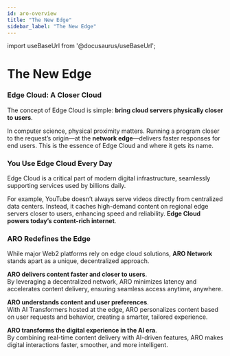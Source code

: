 ```yaml
---
id: aro-overview
title: "The New Edge"
sidebar_label: "The New Edge"
---
```

import useBaseUrl from '@docusaurus/useBaseUrl';

# The New Edge

### Edge Cloud: A Closer Cloud

The concept of Edge Cloud is simple: **bring cloud servers physically closer to users**.

In computer science, physical proximity matters. Running a program closer to the request’s origin—at the **network edge**—delivers faster responses for end users. This is the essence of Edge Cloud and where it gets its name.

### You Use Edge Cloud Every Day

Edge Cloud is a critical part of modern digital infrastructure, seamlessly supporting services used by billions daily.

For example, YouTube doesn’t always serve videos directly from centralized data centers. Instead, it caches high-demand content on regional edge servers closer to users, enhancing speed and reliability. **Edge Cloud powers today’s content-rich internet**.

### ARO Redefines the Edge

While major Web2 platforms rely on edge cloud solutions, **ARO Network** stands apart as a unique, decentralized approach.

**ARO delivers content faster and closer to users**.  
By leveraging a decentralized network, ARO minimizes latency and accelerates content delivery, ensuring seamless access anytime, anywhere.

**ARO understands content and user preferences**.  
With AI Transformers hosted at the edge, ARO personalizes content based on user requests and behavior, creating a smarter, tailored experience.

**ARO transforms the digital experience in the AI era**.  
By combining real-time content delivery with AI-driven features, ARO makes digital interactions faster, smoother, and more intelligent.